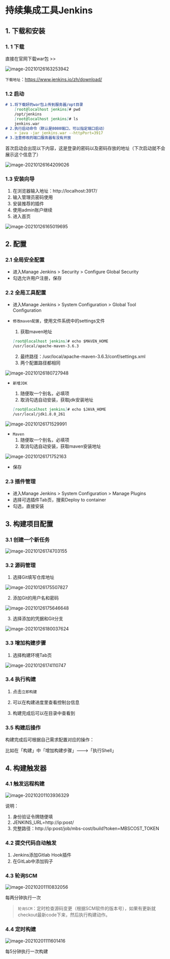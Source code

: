 # 持续集成工具Jenkins

## 1. 下载和安装

### 1. 1 下载

直接在官网下载war包 >>

![image-20210126163253942](%E6%8C%81%E7%BB%AD%E9%9B%86%E6%88%90%E5%B7%A5%E5%85%B7Jenkins.assets/image-20210126163253942.png)

`下载地址`：https://www.jenkins.io/zh/download/

### 1.2 启动

```markdown
# 1.将下载好的war包上传到服务器/opt目录
	[root@localhost jenkins]# pwd
	/opt/jenkins
	[root@localhost jenkins]# ls
	jenkins.war 
# 2.执行启动命令（默认是8080端口，可以指定端口启动）
	> java -jar jenkins.war --httpPort=3917
# 3.注意修改的端口服务器有没有开放
```

首次启动会出现以下内容，这是登录的密码以及密码存放的地址（下次启动就不会展示这个信息了）

![image-20210126164209026](%E6%8C%81%E7%BB%AD%E9%9B%86%E6%88%90%E5%B7%A5%E5%85%B7Jenkins.assets/image-20210126164209026.png)

### 1.3 安装向导

1. 在浏览器输入地址：http://localhost:3917/
2. 输入管理员密码使用
3. 安装推荐的插件
4. 使用admin账户继续
5. 进入首页

![image-20210126165019695](%E6%8C%81%E7%BB%AD%E9%9B%86%E6%88%90%E5%B7%A5%E5%85%B7Jenkins.assets/image-20210126165019695.png)

## 2. 配置

### 2.1 全局安全配置

- 进入Manage Jenkins > Security > Configure Global Security
- 勾选允许用户注册，保存

### 2.2 全局工具配置

- 进入Manage Jenkins > System Configuration > Global Tool Configuration

- `修改maven配置`，使用文件系统中的settings文件

  1. 获取maven地址

  ```markdown
  [root@localhost jenkins]# echo $MAVEN_HOME
  /usr/local/apache-maven-3.6.3
  ```

  2. 最终路径：/usr/local/apache-maven-3.6.3/conf/settings.xml
  3. 两个配置路径都相同

![image-20210126180727948](%E6%8C%81%E7%BB%AD%E9%9B%86%E6%88%90%E5%B7%A5%E5%85%B7Jenkins.assets/image-20210126180727948.png)

- `新增JDK`

  1. 随便取一个别名，必填项
  2. 取消勾选自动安装，获取jdk安装地址

  ```markdown
  [root@localhost jenkins]# echo $JAVA_HOME
  /usr/local/jdk1.8.0_261
  ```

![image-20210126171529991](%E6%8C%81%E7%BB%AD%E9%9B%86%E6%88%90%E5%B7%A5%E5%85%B7Jenkins.assets/image-20210126171529991.png)

- `Maven`
  1. 随便取一个别名，必填项
  2. 取消勾选自动安装，获取maven安装地址

![image-20210126171752163](%E6%8C%81%E7%BB%AD%E9%9B%86%E6%88%90%E5%B7%A5%E5%85%B7Jenkins.assets/image-20210126171752163.png)

- 保存

### 2.3 插件管理

- 进入Manage Jenkins > System Configuration > Manage Plugins
- 选择可选插件Tab页，搜索Deploy to container
- 勾选，直接安装

## 3. 构建项目配置

### 3.1 创建一个新任务

![image-20210126174703155](%E6%8C%81%E7%BB%AD%E9%9B%86%E6%88%90%E5%B7%A5%E5%85%B7Jenkins.assets/image-20210126174703155.png)

### 3.2 源码管理

1. 选择Git填写仓库地址

![image-20210126175507827](%E6%8C%81%E7%BB%AD%E9%9B%86%E6%88%90%E5%B7%A5%E5%85%B7Jenkins.assets/image-20210126175507827.png)

2. 添加Git的用户名和密码

![image-20210126175646648](%E6%8C%81%E7%BB%AD%E9%9B%86%E6%88%90%E5%B7%A5%E5%85%B7Jenkins.assets/image-20210126175646648.png)

3. 选择添加的凭据和Git分支

![image-20210126180037624](%E6%8C%81%E7%BB%AD%E9%9B%86%E6%88%90%E5%B7%A5%E5%85%B7Jenkins.assets/image-20210126180037624.png)

### 3.3 增加构建步骤

1. 选择构建环境Tab页

![image-20210126174110747](%E6%8C%81%E7%BB%AD%E9%9B%86%E6%88%90%E5%B7%A5%E5%85%B7Jenkins.assets/image-20210126174110747.png)

### 3.4 执行构建

1. 点击`立即构建`

2. 可以在构建进度里查看控制台信息
3. 构建完成后可以在目录中查看到

### 3.5 构建后操作

构建完成后可根据自己需求配置对应的操作：

比如在「构建」中「增加构建步骤」--->「执行Shell」

## 4. 构建触发器

### 4.1 触发远程构建

![image-20210201103936329](%E6%8C%81%E7%BB%AD%E9%9B%86%E6%88%90%E5%B7%A5%E5%85%B7Jenkins.assets/image-20210201103936329.png)

说明：

1. 身份验证令牌随便填
2. JENKINS_URL=http://ip:post/
3. 完整路径：http://ip:post/job/mbs-cost/build?token=MBSCOST_TOKEN

### 4.2 提交代码自动触发

1. Jenkins添加Gitlab Hook插件
2. 在GitLab中添加钩子

### 4.3 轮询SCM

![image-20210201110832056](%E6%8C%81%E7%BB%AD%E9%9B%86%E6%88%90%E5%B7%A5%E5%85%B7Jenkins.assets/image-20210201110832056.png)

每两分钟执行一次

> `轮询SCM`：定时检查源码变更（根据SCM软件的版本号），如果有更新就checkout最新code下来，然后执行构建动作。

### 4.4 定时构建

![image-20210201111601416](%E6%8C%81%E7%BB%AD%E9%9B%86%E6%88%90%E5%B7%A5%E5%85%B7Jenkins.assets/image-20210201111601416.png)

每5分钟执行一次构建